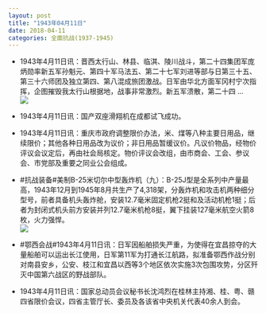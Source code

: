 ```yaml
---
layout: post
title: "1943年04月11日"
date: 2018-04-11
categories: 全面抗战(1937-1945)
---
```


<meta name="referrer" content="no-referrer" />

- 1943年4月11日讯：晋西太行山、林县、临淇、陵川战斗，第二十四集团军庞炳勋率新五军孙魁元、第四十军马法五、第二十七军刘进等部与日第三十五、第三十六师团及独立第四、第八混成旅团激战。日军由华北方面军冈村宁次指挥，企图摧毁我太行山根据地，战事非常激烈。新五军溃散，第二十四 ... <br/><img src="https://wx2.sinaimg.cn/large/aca367d8ly1fq90mbooxkj20c809z0ss.jpg" />

- 1943年4月11日讯：国产双座滑翔机在成都试飞成功。 

- 1943年4月11日讯：重庆市政府调整限价办法，米、煤等八种主要日用品，继续限价；其他各种日用品改为议价；非日用品暂缓议价。凡议价物品，经物价评议会议定后，再由社会局核定。物价评议会改组，由市商会、工会、参议会、市党部及重要之同业公会组成。 

- #抗战装备#美制B-25米切尔中型轰炸机（九）：B-25J型是全系列中产量最高，1943年12月到1945年8月共生产了4,318架，分轰炸机和攻击机两种细分型号，前者具备机头轰炸舱，安装12.7毫米固定机枪2挺和及活动机枪1挺；后者为封闭式机头前方安装并列12.7毫米机枪8挺，翼下挂装127毫米航空火箭8枚，火力强悍。 <br/><img src="https://wx3.sinaimg.cn/large/aca367d8ly1fq8hjel40qj20dw10mag9.jpg" />

- #鄂西会战#1943年4月11日讯：日军因船舶损失严重，为使得在宜昌掠夺的大量船舶可以运出长江使用，日军第11军为打通长江航路，拟准备鄂西作战分别对南县安乡，公安、枝江和宜昌以西等3个地区依次实施3次包围攻势，分区歼灭中国第六战区的野战部队。 

- 1943年4月11日讯：国家总动员会议秘书长沈鸿烈在桂林主持湘、桂、粤、赣四省限价会议，四省主管厅长、委员及各该省中央机关代表40余人到会。 

